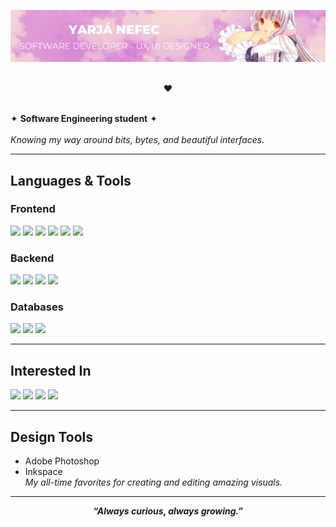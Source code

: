 ![Banner](images/chi-banner.png)

<br>
<div align="center">
❤︎
</div>
<br>

✦ **Software Engineering student** ✦  
<br>
_Knowing my way around bits, bytes, and beautiful interfaces._

---

## Languages & Tools

### Frontend

<p align="left">
  <img src="https://img.shields.io/badge/CSS3-A678B4?style=flat&logo=css3&logoColor=white"/>
  <img src="https://img.shields.io/badge/HTML5-C75C7D?style=flat&logo=html5&logoColor=white"/>
  <img src="https://img.shields.io/badge/JavaScript-1A1A1A?style=flat&logo=javascript&logoColor=white"/>
  <img src="https://img.shields.io/badge/TypeScript-A678B4?style=flat&logo=typescript&logoColor=white"/>
  <img src="https://img.shields.io/badge/TailwindCSS-C75C7D?style=flat&logo=tailwindcss&logoColor=white"/>
  <img src="https://img.shields.io/badge/Next.js-1A1A1A?style=flat&logo=next.js&logoColor=white"/>
</p>

### Backend

<p align="left">
  <img src="https://img.shields.io/badge/PHP-A678B4?style=flat&logo=php&logoColor=white"/>
  <img src="https://img.shields.io/badge/Laravel-C75C7D?style=flat&logo=laravel&logoColor=white"/>
  <img src="https://img.shields.io/badge/Node.js-1A1A1A?style=flat&logo=node.js&logoColor=white"/>
  <img src="https://img.shields.io/badge/Python-A678B4?style=flat&logo=python&logoColor=white"/>
</p>

### Databases

<p align="left">
  <img src="https://img.shields.io/badge/MongoDB-C75C7D?style=flat&logo=mongodb&logoColor=white"/>
  <img src="https://img.shields.io/badge/SQLite-1A1A1A?style=flat&logo=sqlite&logoColor=white"/>
  <img src="https://img.shields.io/badge/PostgreSQL-A678B4?style=flat&logo=postgresql&logoColor=white"/>
</p>

---

## Interested In

<p align="left">
  <img src="https://img.shields.io/badge/C-C75C7D?style=flat&logo=c&logoColor=white"/>
  <img src="https://img.shields.io/badge/C++-1A1A1A?style=flat&logo=cplusplus&logoColor=white"/>
  <img src="https://img.shields.io/badge/R-A678B4?style=flat&logo=r&logoColor=white"/>
  <img src="https://img.shields.io/badge/Scala-C75C7D?style=flat&logo=scala&logoColor=white"/>
</p>

---

## Design Tools

- Adobe Photoshop  
- Inkspace  
*My all-time favorites for creating and editing amazing visuals.*

---

<p align="center"><strong><em>“Always curious, always growing.”</em></strong></p>
